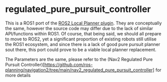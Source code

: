 # regulated_pure_pursuit_controller

This is a ROS1 port of the [ROS2 Local Planner plugin](https://navigation.ros.org/configuration/packages/configuring-regulated-pp.html). They are conceptually the same, however the source code may differ due to the lack of similar API/functions within ROS1. Of course, that being said, we should all prepare to move to ROS2, yet a significant proportion of existing robots still utilise the ROS1 ecosystem, and since there is a lack of good pure pursuit planner sout there, this port could prove to be a viable local planner replacement.

The Parameters are the same, please refer to the (Nav2 Regulated Pure Pursuit Controller)[https://github.com/ros-planning/navigation2/tree/main/nav2_regulated_pure_pursuit_controller] for more details